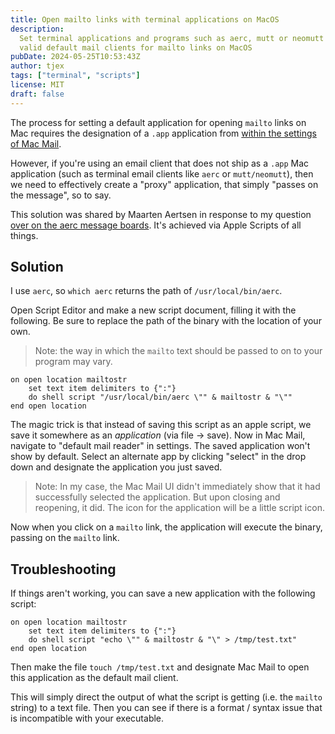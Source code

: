 ```yaml
---
title: Open mailto links with terminal applications on MacOS
description:
  Set terminal applications and programs such as aerc, mutt or neomutt as
  valid default mail clients for mailto links on MacOS
pubDate: 2024-05-25T10:53:43Z
author: tjex
tags: ["terminal", "scripts"]
license: MIT
draft: false
---
```


The process for setting a default application for opening `mailto` links on Mac
requires the designation of a `.app` application from
[within the settings of Mac Mail](https://support.apple.com/en-au/102362).

However, if you're using an email client that does not ship as a `.app` Mac
application (such as terminal email clients like `aerc` or `mutt/neomutt`), then
we need to effectively create a "proxy" application, that simply "passes on the
message", so to say.

This solution was shared by Maarten Aertsen in response to my question
[over on the aerc message boards](https://lists.sr.ht/~rjarry/aerc-discuss/%3CD1FVLZFANBQO.T5Z8R5AVJHKI@tjex.net%3E).
It's achieved via Apple Scripts of all things.

## Solution

I use `aerc`, so `which aerc` returns the path of `/usr/local/bin/aerc`.

Open Script Editor and make a new script document, filling it with the
following. Be sure to replace the path of the binary with the location of your
own.

> Note: the way in which the `mailto` text should be passed to on to your
> program may vary.

```apple
on open location mailtostr
	set text item delimiters to {":"}
	do shell script "/usr/local/bin/aerc \"" & mailtostr & "\""
end open location
```

The magic trick is that instead of saving this script as an apple script, we
save it somewhere as an _application_ (via file -> save). Now in Mac Mail,
navigate to "default mail reader" in settings. The saved application won't show
by default. Select an alternate app by clicking "select" in the drop down and
designate the application you just saved.

> Note: In my case, the Mac Mail UI didn't immediately show that it had
> successfully selected the application. But upon closing and reopening, it did.
> The icon for the application will be a little script icon.

Now when you click on a `mailto` link, the application will execute the binary,
passing on the `mailto` link.

## Troubleshooting

If things aren't working, you can save a new application with the following
script:

```applescript
on open location mailtostr
	set text item delimiters to {":"}
	do shell script "echo \"" & mailtostr & "\" > /tmp/test.txt"
end open location
```

Then make the file `touch /tmp/test.txt` and designate Mac Mail to open this
application as the default mail client.

This will simply direct the output of what the script is getting (i.e. the
`mailto` string) to a text file. Then you can see if there is a format / syntax
issue that is incompatible with your executable.
